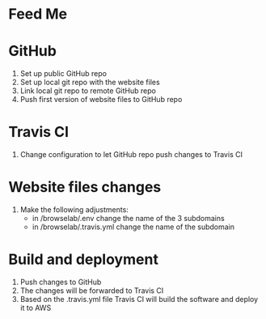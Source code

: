 # Feed Me

# GitHub
1. Set up public GitHub repo
2. Set up local git repo with the website files
3. Link local git repo to remote GitHub repo
4. Push first version of website files to GitHub repo

# Travis CI
1. Change configuration to let GitHub repo push changes to Travis CI

# Website files changes
1. Make the following adjustments:
    - in /browselab/.env change the name of the 3 subdomains
    - in /browselab/.travis.yml change the name of the subdomain

# Build and deployment
1. Push changes to GitHub
2. The changes will be forwarded to Travis CI
3. Based on the .travis.yml file Travis CI will build the software and deploy it to AWS
